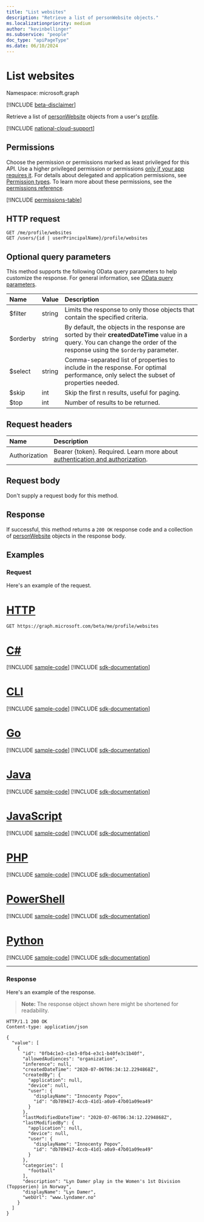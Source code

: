 ```yaml
---
title: "List websites"
description: "Retrieve a list of personWebsite objects."
ms.localizationpriority: medium
author: "kevinbellinger"
ms.subservice: "people"
doc_type: "apiPageType"
ms.date: 06/10/2024
---
```


# List websites

Namespace: microsoft.graph

[!INCLUDE [beta-disclaimer](../../includes/beta-disclaimer.md)]

Retrieve a list of [personWebsite](../resources/personwebsite.md) objects from a user's [profile](../resources/profile.md).

[!INCLUDE [national-cloud-support](../../includes/all-clouds.md)]

## Permissions

Choose the permission or permissions marked as least privileged for this API. Use a higher privileged permission or permissions [only if your app requires it](/graph/permissions-overview#best-practices-for-using-microsoft-graph-permissions). For details about delegated and application permissions, see [Permission types](/graph/permissions-overview#permission-types). To learn more about these permissions, see the [permissions reference](/graph/permissions-reference).

<!-- { "blockType": "permissions", "name": "profile_list_websites" } -->
[!INCLUDE [permissions-table](../includes/permissions/profile-list-websites-permissions.md)]

## HTTP request

<!-- { "blockType": "ignored" } -->

```http
GET /me/profile/websites
GET /users/{id | userPrincipalName}/profile/websites
```

## Optional query parameters

This method supports the following OData query parameters to help customize the response. For general information, see [OData query parameters](/graph/query-parameters).

|Name            |Value    |Description                                                                                                                                                                      |
|:---------------|:--------|:--------------------------------------------------------------------------------------------------------------------------------------------------------------------------------|
|$filter         |string   |Limits the response to only those objects that contain the specified criteria.                                                                                                  |
|$orderby        |string   |By default, the objects in the response are sorted by their **createdDateTime** value in a query. You can change the order of the response using the `$orderby` parameter.|
|$select         |string   |Comma-separated list of properties to include in the response. For optimal performance, only select the subset of properties needed.                                             |
|$skip           |int      |Skip the first n results, useful for paging.                                                                                                                                     |
|$top            |int      |Number of results to be returned.                                                                                                                                                |

## Request headers

| Name           |Description                  |
|:---------------|:----------------------------|
|Authorization|Bearer {token}. Required. Learn more about [authentication and authorization](/graph/auth/auth-concepts).|

## Request body

Don't supply a request body for this method.

## Response

If successful, this method returns a `200 OK` response code and a collection of [personWebsite](../resources/personwebsite.md) objects in the response body.

## Examples

### Request

Here's an example  of the request.

# [HTTP](#tab/http)
<!-- {
  "blockType": "request",
  "name": "get_websites"
}-->

```msgraph-interactive
GET https://graph.microsoft.com/beta/me/profile/websites
```

# [C#](#tab/csharp)
[!INCLUDE [sample-code](../includes/snippets/csharp/get-websites-csharp-snippets.md)]
[!INCLUDE [sdk-documentation](../includes/snippets/snippets-sdk-documentation-link.md)]

# [CLI](#tab/cli)
[!INCLUDE [sample-code](../includes/snippets/cli/get-websites-cli-snippets.md)]
[!INCLUDE [sdk-documentation](../includes/snippets/snippets-sdk-documentation-link.md)]

# [Go](#tab/go)
[!INCLUDE [sample-code](../includes/snippets/go/get-websites-go-snippets.md)]
[!INCLUDE [sdk-documentation](../includes/snippets/snippets-sdk-documentation-link.md)]

# [Java](#tab/java)
[!INCLUDE [sample-code](../includes/snippets/java/get-websites-java-snippets.md)]
[!INCLUDE [sdk-documentation](../includes/snippets/snippets-sdk-documentation-link.md)]

# [JavaScript](#tab/javascript)
[!INCLUDE [sample-code](../includes/snippets/javascript/get-websites-javascript-snippets.md)]
[!INCLUDE [sdk-documentation](../includes/snippets/snippets-sdk-documentation-link.md)]

# [PHP](#tab/php)
[!INCLUDE [sample-code](../includes/snippets/php/get-websites-php-snippets.md)]
[!INCLUDE [sdk-documentation](../includes/snippets/snippets-sdk-documentation-link.md)]

# [PowerShell](#tab/powershell)
[!INCLUDE [sample-code](../includes/snippets/powershell/get-websites-powershell-snippets.md)]
[!INCLUDE [sdk-documentation](../includes/snippets/snippets-sdk-documentation-link.md)]

# [Python](#tab/python)
[!INCLUDE [sample-code](../includes/snippets/python/get-websites-python-snippets.md)]
[!INCLUDE [sdk-documentation](../includes/snippets/snippets-sdk-documentation-link.md)]

---

### Response

Here's an example  of the response.

> **Note:** The response object shown here might be shortened for readability.

<!-- {
  "blockType": "response",
  "truncated": true,
  "@odata.type": "microsoft.graph.personWebsite",
  "isCollection": true
} -->

```http
HTTP/1.1 200 OK
Content-type: application/json

{
  "value": [
    {
      "id": "0fb4c1e3-c1e3-0fb4-e3c1-b40fe3c1b40f",
      "allowedAudiences": "organization",
      "inference": null,
      "createdDateTime": "2020-07-06T06:34:12.2294868Z",
      "createdBy": {
        "application": null,
        "device": null,
        "user": {
          "displayName": "Innocenty Popov",
          "id": "db789417-4ccb-41d1-a0a9-47b01a09ea49"
        }
      },
      "lastModifiedDateTime": "2020-07-06T06:34:12.2294868Z",
      "lastModifiedBy": {
        "application": null,
        "device": null,
        "user": {
          "displayName": "Innocenty Popov",
          "id": "db789417-4ccb-41d1-a0a9-47b01a09ea49"
        }
      },
      "categories": [
        "football"
      ],
      "description": "Lyn Damer play in the Women's 1st Division (Toppserien) in Norway",
      "displayName": "Lyn Damer",
      "webUrl": "www.lyndamer.no"
    }
  ]
}
```



